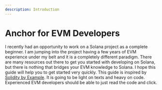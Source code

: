 ```yaml
---
description: Introduction
---
```


# Anchor for EVM Developers

I recently had an opportunity to work on a Solana project as a complete beginner. I am jumping into the project having a few years of EVM experience under my belt and it is a completely different paradigm. There are many resources out there to get you started with developing on Solana, but there is nothing that bridges your EVM knowledge to Solana. I hope this guide will help you to get started very quickly. This guide is inspired by [Solidity by Example](https://solidity-by-example.org/). It is going to be light on texts and heavy on code. Experienced EVM developers should be able to just read the code and click.
